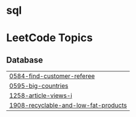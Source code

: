# sql
<!---LeetCode Topics Start-->
# LeetCode Topics
## Database
|  |
| ------- |
| [0584-find-customer-referee](https://github.com/AruneshTiwari/sql/tree/master/0584-find-customer-referee) |
| [0595-big-countries](https://github.com/AruneshTiwari/sql/tree/master/0595-big-countries) |
| [1258-article-views-i](https://github.com/AruneshTiwari/sql/tree/master/1258-article-views-i) |
| [1908-recyclable-and-low-fat-products](https://github.com/AruneshTiwari/sql/tree/master/1908-recyclable-and-low-fat-products) |
<!---LeetCode Topics End-->